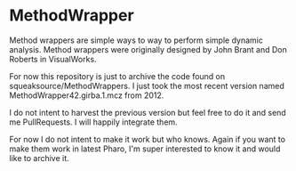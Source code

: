 # MethodWrapper
Method wrappers are simple ways to way to perform simple dynamic analysis.
Method wrappers were originally designed by John Brant and Don Roberts in VisualWorks. 

For now this repository is just to archive the code found on squeaksource/MethodWrappers. 
I just took the most recent version named MethodWrapper42.girba.1.mcz from 2012. 

I do not intent to harvest the previous version but feel free to do it and send me PullRequests. 
I will happily integrate them. 

For now I do not intent to make it work but who knows. 
Again if you want to make them work in latest Pharo, I'm super interested to know it and would like 
to archive it. 
